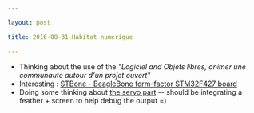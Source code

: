 ```yaml
---

layout: post

title: 2016-08-31 Habitat numerique

---
```



-   Thinking about the use of the *"Logiciel and Objets libres, animer
    une communaute autour d'un projet ouvert"*
-   Interesting : [STBone - BeagleBone form-factor STM32F427
    board](http://ebrombaugh.studionebula.com/embedded/stbone/index.html)
-   Doing some thinking about [the servo part](/cletus/) -- should be
    integrating a feather + screen to help debug the output =)

